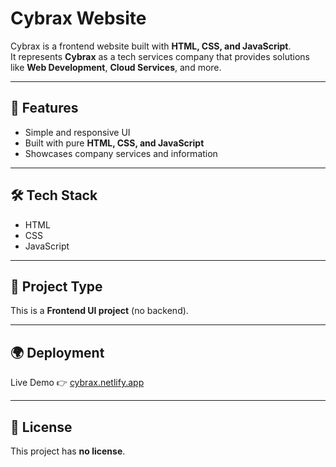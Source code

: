 # Cybrax Website  

Cybrax is a frontend website built with **HTML, CSS, and JavaScript**.  
It represents **Cybrax** as a tech services company that provides solutions like **Web Development**, **Cloud Services**, and more.  

---

## 🚀 Features
- Simple and responsive UI  
- Built with pure **HTML, CSS, and JavaScript**  
- Showcases company services and information  

---

## 🛠️ Tech Stack
- HTML  
- CSS  
- JavaScript  

---

## 📂 Project Type
This is a **Frontend UI project** (no backend).  

---

## 🌍 Deployment
Live Demo 👉 [cybrax.netlify.app](https://cybrax.netlify.app)

---

## 📄 License
This project has **no license**.
